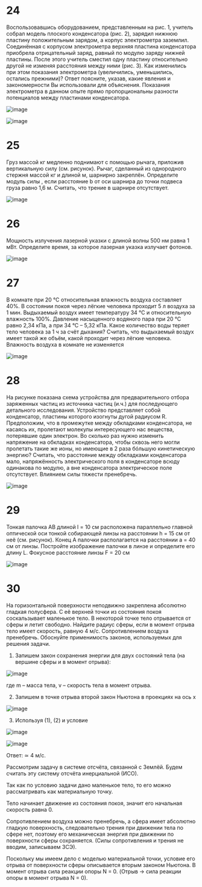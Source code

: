 # 24
Воспользовавшись оборудованием, представленным на рис. 1, учитель собрал модель плоского конденсатора (рис. 2), зарядил нижнюю пластину положительным зарядом, а корпус электрометра заземлил. Соединённая с корпусом электрометра верхняя пластина конденсатора приобрела отрицательный заряд, равный по модулю заряду нижней пластины. После этого учитель сместил одну пластину относительно другой не изменяя расстояния между ними (рис. 3). Как изменились при этом показания электрометра (увеличились, уменьшились, остались прежними)? Ответ поясните, указав, какие явления и закономерности Вы использовали для объяснения. Показания электрометра в данном опыте прямо пропорциональны разности потенциалов между пластинами конденсатора.

![image](https://user-images.githubusercontent.com/70198995/162475848-4145bace-3aa0-4212-94c6-9a5b1fecdc37.png)

![image](https://user-images.githubusercontent.com/70198995/162475896-ba9d5d60-0d0b-4a34-ab2f-d1d8077750eb.png)

# 25
Груз массой   кг медленно поднимают с помощью рычага, приложив вертикальную силу   (см. рисунок). Рычаг, сделанный из однородного стержня массой   кг и длиной   м, шарнирно закреплён. Определите модуль силы  , если расстояние b от оси шарнира до точки подвеса груза равно 1,6 м. Считать, что трение в шарнире отсутствует.

![image](https://user-images.githubusercontent.com/70198995/162477319-1c1af2ef-ad79-4542-b0c7-a8c5c5f83ea4.png)

# 26
Мощность излучения лазерной указки с длиной волны 500 нм равна 1 мВт. Определите время, за которое лазерная указка излучает   фотонов. 

![image](https://user-images.githubusercontent.com/70198995/162477414-fd0e95cc-cc68-450f-8929-324ce54b3940.png)

# 27
В комнате при 20 °С относительная влажность воздуха составляет 40%.
В состоянии покоя через лёгкие человека проходит 5 л воздуха за 1 мин. Выдыхаемый воздух имеет температуру 34 °С и относительную влажность 100%. Давление насыщенного водяного пара при 20 °С равно 2,34 кПа, а при 34 °С – 5,32 кПа. Какое количество воды теряет тело человека за 1 ч за счёт дыхания? Считать, что выдыхаемый воздух имеет такой же объём, какой проходит через лёгкие человека. Влажность воздуха в комнате не изменяется

![image](https://user-images.githubusercontent.com/70198995/162477680-745ce355-ee34-4692-882c-4eb610a68d1e.png)

# 28
На рисунке показана схема устройства для предварительного отбора заряженных частиц из источника частиц (и.ч.) для последующего детального исследования. Устройство представляет собой конденсатор, пластины которого изогнуты дугой радиусом R. Предположим, что в промежутке между обкладками конденсатора, не касаясь их, пролетают молекулы интересующего нас вещества, потерявшие один электрон. Во сколько раз нужно изменить напряжение на обкладках конденсатора, чтобы сквозь него могли пролетать такие же ионы, но имеющие в 2 раза бóльшую кинетическую энергию? Считать, что расстояние между обкладками конденсатора мало, напряжённость электрического поля в конденсаторе всюду одинакова по модулю, а вне конденсатора электрическое поле отсутствует. Влиянием силы тяжести пренебречь.

![image](https://user-images.githubusercontent.com/70198995/162477794-28dc88c8-f973-40f9-aaf9-5d546ce43a7b.png)

# 29
Тонкая палочка АВ длиной l = 10 см расположена параллельно главной оптической оси тонкой собирающей линзы на расстоянии h = 15 см от неё (см. рисунок). Конец А палочки располагается на расстоянии а = 40 см от линзы. Постройте изображение палочки в линзе и определите его длину L. Фокусное расстояние линзы F = 20 cм

![image](https://user-images.githubusercontent.com/70198995/162481275-bde3913a-ee48-4c57-9b8b-1b528544efc8.png)

# 30
На горизонтальной поверхности неподвижно закреплена абсолютно гладкая полусфера. С её верхней точки из состояния покоя соскальзывает маленькое тело. В некоторой точке тело отрывается от сферы и летит свободно. Найдите радиус сферы, если в момент отрыва тело имеет скорость, равную 
4 м/с. Сопротивлением воздуха пренебречь. Обоснуйте применимость законов, используемых для решения задачи.

1) Запишем закон сохранения энергии для двух состояний тела (на вершине сферы и в момент отрыва):

![image](https://user-images.githubusercontent.com/70198995/162481470-0ccc0f71-abb2-416e-9f29-f6cb19cb1875.png)

где m – масса тела, v – скорость тела в момент отрыва.

2) Запишем в точке отрыва второй закон Ньютона в проекциях на ось x

![image](https://user-images.githubusercontent.com/70198995/162481532-5489b86f-afeb-427f-bd44-f35a25910d96.png)

3) Используя (1), (2) и условие

![image](https://user-images.githubusercontent.com/70198995/162481547-012c3e6a-bda7-409c-b6bc-2a78e3b000f2.png)

![image](https://user-images.githubusercontent.com/70198995/162481561-e44cefc7-7db6-40b5-9403-0d5185629bba.png)

Ответ: ≃ 4 м/с.

Рассмотрим задачу в системе отсчёта, связанной с 3емлёй. Будем считать эту систему отсчёта инерциальной (ИСО).

Так как по условию задачи дано маленькое тело, то его можно рассматривать как материальную точку.

Тело начинает движение из состояния покоя, значит его начальная скорость равна 0.

Сопротивлением воздуха можно пренебречь, а сфера имеет абсолютно гладкую поверхность, следовательно трения при движении тела по сфере нет, поэтому его механическая энергия при движении по поверхности сферы сохраняется. (Силы сопротивления и трения не вводим, записываем ЗСЭ).

Поскольку мы имеем дело с моделью материальной точки, условие его отрыва от поверхности сферы описывается вторым законом Ньютона. В момент отрыва сила реакции опоры N = 0. (Отрыв -> сила реакции опоры в момент отрыва N = 0).


